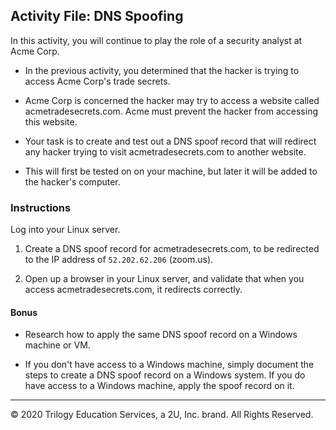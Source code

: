 ## Activity File: DNS Spoofing

In this activity, you will continue to play the role of a security analyst at Acme Corp.

- In the previous activity, you determined that the hacker is trying to access Acme Corp's trade secrets.

- Acme Corp is concerned the hacker may try to access a website called acmetradesecrets.com. Acme must prevent the hacker from accessing this website.

- Your task is to create and test out a DNS spoof record that will redirect any hacker trying to visit acmetradesecrets.com to another website.

- This will first be tested on on your machine, but later it will be added to the hacker's computer.

### Instructions

Log into your Linux server.

1. Create a DNS spoof record for acmetradesecrets.com, to be redirected to the IP address of `52.202.62.206` (zoom.us). 

2. Open up a browser in your Linux server, and validate that when you access acmetradesecrets.com, it redirects correctly.

#### Bonus

- Research how to apply the same DNS spoof record on a Windows machine or VM.

- If you don't have access to a Windows machine, simply document the steps to create a DNS spoof record on a Windows system. If you do have access to a Windows machine, apply the spoof record on it.   

---
© 2020 Trilogy Education Services, a 2U, Inc. brand. All Rights Reserved.
